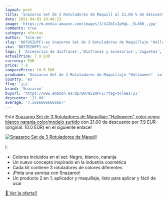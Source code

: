 ```yaml
---
layout: post
title: 'Snazaroo Set de 3 Rotuladores de Maquill al 21.00 % de descuento'
date: 2021-04-03 19:46:23
image: 'https://m.media-amazon.com/images/I/412bIsIpHqL._SL400_.jpg'
comments: true
category: ofertas
author: 'tole.es'
slug: 'B0795ZHPF1-es Snazaroo Set de 3 Rotuladores de Maquillaje "Halloween"...'
sku: 'B0795ZHPF1-es'
tags: [ 'Accesorios de disfraces','Disfraces y accesorios','Juguetes','Juguetes y juegos','Pintura facial para disfraces','rotuladores','snazaroo', ]
actualPrice: 7.9 EUR
currency: EUR
price: 7.9
comparePrice: 10.0 EUR
prodname: 'Snazaroo Set de 3 Rotuladores de Maquillaje "Halloween"  color negro  blanco  naranja   color/modelo surtido'
country: 'es'
flag: '🇪🇸'
brand: 'Snazaroo'
buyurl: 'https://www.amazon.es/dp/B0795ZHPF1/?tag=tolees-21'
descuento: '21.00'
average: '7.56666666666667'
---
```


Está [Snazaroo Set de 3 Rotuladores de Maquillaje "Halloween"  color negro  blanco  naranja   color/modelo surtido](https://www.amazon.es/dp/B0795ZHPF1/?tag=tolees-21) con 21.00 de descuento por 7.9 EUR (original: 10.0 EUR) en el siguiente enlace!

[![Snazaroo Set de 3 Rotuladores de Maquill](https://m.media-amazon.com/images/I/412bIsIpHqL._SL400_.jpg)](https://www.amazon.es/dp/B0795ZHPF1/?tag=tolees-21)

ℹ️:

- Colores incluidos en el set: Negro, blanco, naranja
- Un nuevo concepto inspirado en la industria cosmética
- Cada kit contiene 3 rotuladores de colores diferentes
- ¡Pinta una sonrisa con Snazaroo!
- Un producto 2 en 1; aplicador y maquillaje, listo para aplicar y fácil de usar

[🛒 Ver la oferta!!](https://www.amazon.es/dp/B0795ZHPF1/?tag=tolees-21)
